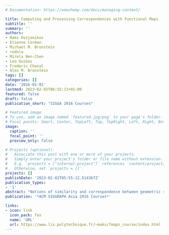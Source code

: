 ```yaml
---
# Documentation: https://wowchemy.com/docs/managing-content/

title: Computing and Processing Correspondences with Functional Maps
subtitle: ''
summary: ''
authors:
- Maks Ovsjanikov
- Etienne Corman
- Michael M. Bronstein
- rodola
- Mirela Ben-Chen
- Leo Guibas
- Frederic Chazal
- Alex M. Bronstein
tags: []
categories: []
date: '2016-01-01'
lastmod: 2023-02-02T06:55:13+01:00
featured: false
draft: false
publication_short: "SIGGA 2016 Courses"

# Featured image
# To use, add an image named `featured.jpg/png` to your page's folder.
# Focal points: Smart, Center, TopLeft, Top, TopRight, Left, Right, BottomLeft, Bottom, BottomRight.
image:
  caption: ''
  focal_point: ''
  preview_only: false

# Projects (optional).
#   Associate this post with one or more of your projects.
#   Simply enter your project's folder or file name without extension.
#   E.g. `projects = ["internal-project"]` references `content/project/deep-learning/index.md`.
#   Otherwise, set `projects = []`.
projects: []
publishDate: '2023-02-02T05:55:12.514367Z'
publication_types:
- '1'
abstract: "Notions of similarity and correspondence between geometric shapes and images are central to many tasks in geometry processing, computer vision, and computer graphics. The goal of this course is to familiarize the audience with a set of recent techniques that greatly facilitate the computation of mappings or correspondences between geometric datasets, such as 3D shapes or 2D images by formulating them as mappings between functions rather than points or triangles. Methods based on the functional map framework have recently led to state-of-the-art results in problems as diverse as non-rigid shape matching, image co-segmentation and even some aspects of tangent vector field design. One challenge in adopting these methods in practice, however, is that their exposition often assumes a significant amount of background in geometry processing, spectral methods and functional analysis, which can make it difficult to gain an intuition about their performance or about their applicability to real-life problems. In this course, we try to provide all the tools necessary to appreciate and use these techniques, while assuming very little background knowledge. We also give a unifying treatment of these techniques, which may be difficult to extract from the individual publications and, at the same time, hint at the generality of this point of view, which can help tackle many problems in the analysis and creation of visual content. This course is structured as a half day course. We will assume that the participants have knowledge of basic linear algebra and some knowledge of differential geometry, to the extent of being familiar with the concepts of a manifold and a tangent vector space. We will discuss in detail the functional approach to finding correspondences between non-rigid shapes, the design and analysis of tangent vector fields on surfaces, consistent map estimation in networks of shapes and applications to shape and image segmentation, shape variability analysis, and other areas."
publication: '*ACM SIGGRAPH Asia 2016 Courses*'

links:
- icon: link
  icon_pack: fas
  name: 'URL'
  url: https://www.lix.polytechnique.fr/~maks/fmaps_course/index.html
---
```

